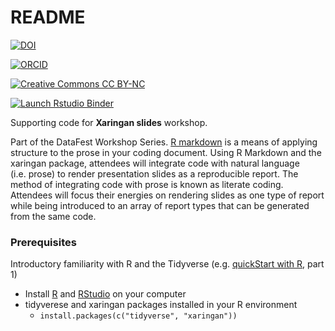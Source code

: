 
<!-- README.md is generated from README.Rmd. Please edit that file -->

# README

<!-- badges: start -->

[![DOI](https://zenodo.org/badge/DOI/10.5281/zenodo.4908860.svg)](https://doi.org/10.5281/zenodo.4908860)

[![ORCID](https://img.shields.io/badge/ORCID-0000--0002--3600--0972-A6CE39?logo=ORCID&logoColor=A6CE39 "ORCID")](https://orcid.org/0000-0002-3600-0972)

[![Creative Commons CC
BY-NC](https://img.shields.io/badge/Creative%20Commons-BY--NC-EF9421?logo=creative%20commons&logoColor=EF9421 "CC BY-NC")](https://creativecommons.org/licenses/by-nc-nd/4.0/)

[![Launch Rstudio
Binder](http://mybinder.org/badge_logo.svg)](https://mybinder.org/v2/gh/libjohn/workshop_slides_markdown_xaringan/master?urlpath=rstudio)
<!-- badges: end -->

Supporting code for **Xaringan slides** workshop.

Part of the DataFest Workshop Series. [R
markdown](https://rmarkdown.rstudio.com/) is a means of applying
structure to the prose in your coding document. Using R Markdown and the
xaringan package, attendees will integrate code with natural language
(i.e. prose) to render presentation slides as a reproducible report. The
method of integrating code with prose is known as literate coding.
Attendees will focus their energies on rendering slides as one type of
report while being introduced to an array of report types that can be
generated from the same code.

### Prerequisites

Introductory familiarity with R and the Tidyverse (e.g. [quickStart with
R](https://rfun.library.duke.edu/portfolio/r_flipped/), part 1)

-   Install [R](https://cran.r-project.org/) and
    [RStudio](https://rstudio.com) on your computer
-   tidyverese and xaringan packages installed in your R environment
    -   `install.packages(c("tidyverse", "xaringan"))`
